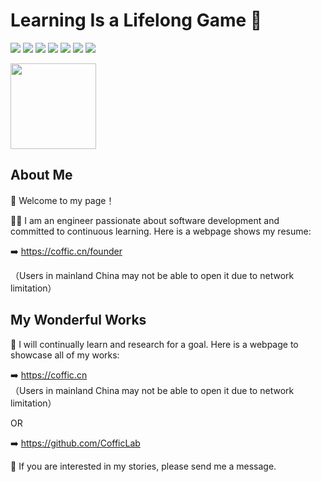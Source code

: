 # Learning Is a Lifelong Game 📖

![](https://img.shields.io/badge/-HTML5-E34F26?logo=html5&logoColor=white)
![](https://img.shields.io/badge/-CSS3-1572B6?logo=css3)
![](https://img.shields.io/badge/-JavaScript-oringe?logo=javascript)
![](https://img.shields.io/badge/-PHP-oringe?logo=php)
![](https://img.shields.io/badge/-Laravel-oringe?logo=Laravel)
![](https://img.shields.io/badge/-Swift-oringe?logo=Swift)
![](https://img.shields.io/badge/-Flutter-oringe?logo=Flutter)

<img height="137px" src="https://github-readme-stats.vercel.app/api?username=nookery&show_icons=true&theme=github_dark_dimmed&hide_title=true&count_private=true" />

## About Me

👋 Welcome to my page！

🧑‍💼 I am an engineer passionate about software development and committed to continuous learning. Here is a webpage shows my resume:

➡️ <https://coffic.cn/founder>  

（Users in mainland China may not be able to open it due to network limitation）

## My Wonderful Works

💪 I will continually learn and research for a goal. Here is a webpage to showcase all of my works:

➡️ <https://coffic.cn>  
（Users in mainland China may not be able to open it due to network limitation）

OR

➡️ <https://github.com/CofficLab>

🍉 If you are interested in my stories, please send me a message.

